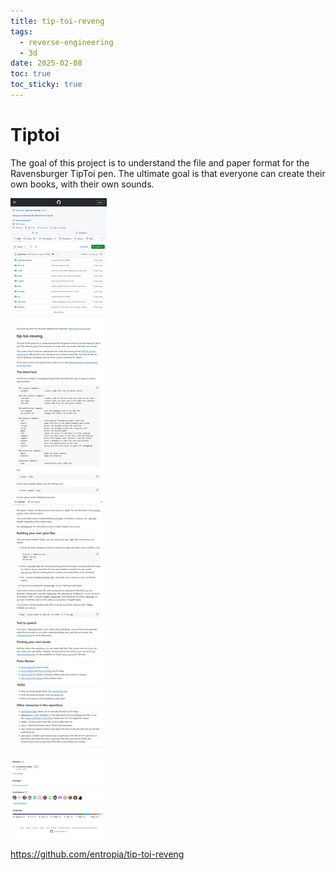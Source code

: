 ```yaml
---
title: tip-toi-reveng
tags:
  - reverse-engineering
  - 3d
date: 2025-02-08
toc: true
toc_sticky: true
---
```



# Tiptoi

The goal of this project is to understand the file and paper format for the Ravensburger TipToi pen. The ultimate goal is that everyone can create their own books, with their own sounds.

![](../_asset/2024-12-06-tiptoy-20250208161925.jpg)


<https://github.com/entropia/tip-toi-reveng>


